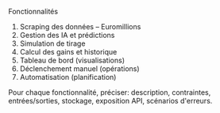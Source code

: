 Fonctionnalités

1. Scraping des données – Euromillions
2. Gestion des IA et prédictions
3. Simulation de tirage
4. Calcul des gains et historique
5. Tableau de bord (visualisations)
6. Déclenchement manuel (opérations)
7. Automatisation (planification)

Pour chaque fonctionnalité, préciser: description, contraintes, entrées/sorties, stockage, exposition API, scénarios d'erreurs.

